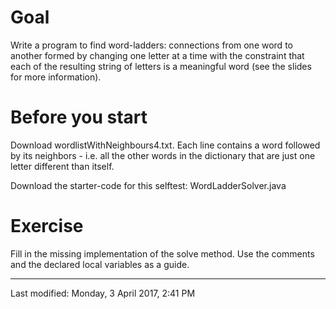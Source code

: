# Goal

Write a program to find word-ladders: connections from one word to another formed by changing one letter at a time with the constraint that each of the resulting string of letters is a meaningful word (see the slides for more information).

# Before you start
Download wordlistWithNeighbours4.txt. Each line contains a word followed by its neighbors - i.e. all the other words in the dictionary that are just one letter different than itself.

Download the starter-code for this selftest:  WordLadderSolver.java


# Exercise
Fill in the missing implementation of the solve method.  Use the comments and the declared local variables as a guide.


---
Last modified: Monday, 3 April 2017, 2:41 PM